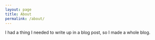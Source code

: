 ```yaml
---
layout: page
title: About
permalink: /about/
---
```


I had a thing I needed to write up in a blog post, so I made a whole blog.
